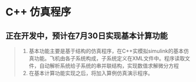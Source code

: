# C++ 仿真程序
## 正在开发中，预计在7月30日实现基本计算功能
> 1. 基本功能主要是基于结构的仿真程序，在C++实模拟simulink的基本仿真功能。飞机由各子系统构成，子系统定义在XML文件中。程序读取文件，自动解析系统给子系统的串并联结构，实现数值求解微分方程
> 2. 在基本计算功能实现之后，将加入算例仿真演示程序。